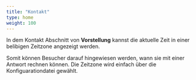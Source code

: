 ```yaml
---
title: "Kontakt"
type: home
weight: 100
---
```


In dem Kontakt Abschnitt von **Vorstellung** kannst die aktuelle Zeit in einer belibigen Zeitzone angezeigt werden.

Somit können Besucher darauf hingewiesen werden, wann sie mit einer Antwort rechnen können. Die Zeitzone wird einfach über die Konfiguarationdatei gewählt.
